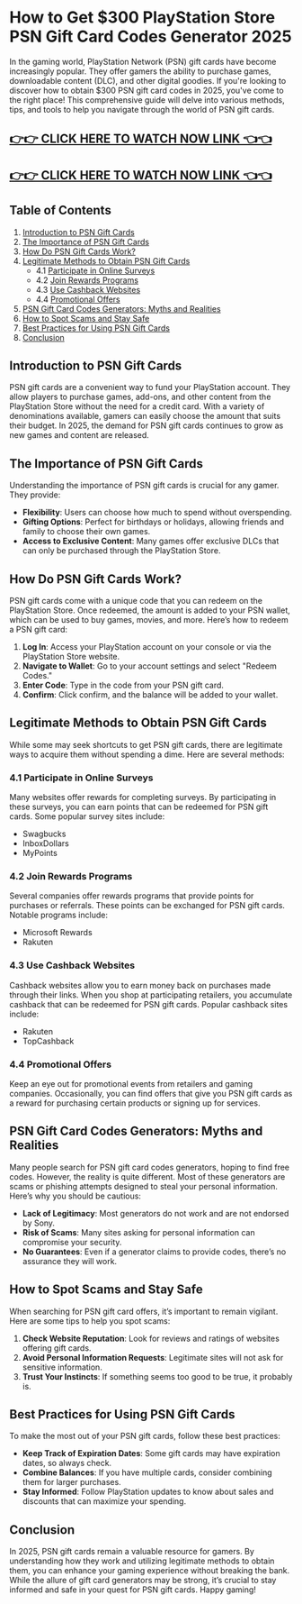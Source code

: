 # How to Get $300 PlayStation Store PSN Gift Card Codes Generator 2025

In the gaming world, PlayStation Network (PSN) gift cards have become increasingly popular. They offer gamers the ability to purchase games, downloadable content (DLC), and other digital goodies. If you're looking to discover how to obtain $300 PSN gift card codes in 2025, you've come to the right place! This comprehensive guide will delve into various methods, tips, and tools to help you navigate through the world of PSN gift cards.

[👉👉 CLICK HERE TO WATCH NOW LINK 👈👈](https://appbitly.com/cuafm)
-
[👉👉 CLICK HERE TO WATCH NOW LINK 👈👈](https://appbitly.com/cuafm)
-

## Table of Contents

1. [Introduction to PSN Gift Cards](#introduction-to-psn-gift-cards)
2. [The Importance of PSN Gift Cards](#the-importance-of-psn-gift-cards)
3. [How Do PSN Gift Cards Work?](#how-do-psn-gift-cards-work)
4. [Legitimate Methods to Obtain PSN Gift Cards](#legitimate-methods-to-obtain-psn-gift-cards)
   - 4.1 [Participate in Online Surveys](#participate-in-online-surveys)
   - 4.2 [Join Rewards Programs](#join-rewards-programs)
   - 4.3 [Use Cashback Websites](#use-cashback-websites)
   - 4.4 [Promotional Offers](#promotional-offers)
5. [PSN Gift Card Codes Generators: Myths and Realities](#psn-gift-card-codes-generators-myths-and-realities)
6. [How to Spot Scams and Stay Safe](#how-to-spot-scams-and-stay-safe)
7. [Best Practices for Using PSN Gift Cards](#best-practices-for-using-psn-gift-cards)
8. [Conclusion](#conclusion)

## Introduction to PSN Gift Cards

PSN gift cards are a convenient way to fund your PlayStation account. They allow players to purchase games, add-ons, and other content from the PlayStation Store without the need for a credit card. With a variety of denominations available, gamers can easily choose the amount that suits their budget. In 2025, the demand for PSN gift cards continues to grow as new games and content are released.

## The Importance of PSN Gift Cards

Understanding the importance of PSN gift cards is crucial for any gamer. They provide:

- **Flexibility**: Users can choose how much to spend without overspending.
- **Gifting Options**: Perfect for birthdays or holidays, allowing friends and family to choose their own games.
- **Access to Exclusive Content**: Many games offer exclusive DLCs that can only be purchased through the PlayStation Store.

## How Do PSN Gift Cards Work?

PSN gift cards come with a unique code that you can redeem on the PlayStation Store. Once redeemed, the amount is added to your PSN wallet, which can be used to buy games, movies, and more. Here’s how to redeem a PSN gift card:

1. **Log In**: Access your PlayStation account on your console or via the PlayStation Store website.
2. **Navigate to Wallet**: Go to your account settings and select "Redeem Codes."
3. **Enter Code**: Type in the code from your PSN gift card.
4. **Confirm**: Click confirm, and the balance will be added to your wallet.

## Legitimate Methods to Obtain PSN Gift Cards

While some may seek shortcuts to get PSN gift cards, there are legitimate ways to acquire them without spending a dime. Here are several methods:

### 4.1 Participate in Online Surveys

Many websites offer rewards for completing surveys. By participating in these surveys, you can earn points that can be redeemed for PSN gift cards. Some popular survey sites include:

- Swagbucks
- InboxDollars
- MyPoints

### 4.2 Join Rewards Programs

Several companies offer rewards programs that provide points for purchases or referrals. These points can be exchanged for PSN gift cards. Notable programs include:

- Microsoft Rewards
- Rakuten

### 4.3 Use Cashback Websites

Cashback websites allow you to earn money back on purchases made through their links. When you shop at participating retailers, you accumulate cashback that can be redeemed for PSN gift cards. Popular cashback sites include:

- Rakuten
- TopCashback

### 4.4 Promotional Offers

Keep an eye out for promotional events from retailers and gaming companies. Occasionally, you can find offers that give you PSN gift cards as a reward for purchasing certain products or signing up for services.

## PSN Gift Card Codes Generators: Myths and Realities

Many people search for PSN gift card codes generators, hoping to find free codes. However, the reality is quite different. Most of these generators are scams or phishing attempts designed to steal your personal information. Here’s why you should be cautious:

- **Lack of Legitimacy**: Most generators do not work and are not endorsed by Sony.
- **Risk of Scams**: Many sites asking for personal information can compromise your security.
- **No Guarantees**: Even if a generator claims to provide codes, there’s no assurance they will work.

## How to Spot Scams and Stay Safe

When searching for PSN gift card offers, it’s important to remain vigilant. Here are some tips to help you spot scams:

1. **Check Website Reputation**: Look for reviews and ratings of websites offering gift cards.
2. **Avoid Personal Information Requests**: Legitimate sites will not ask for sensitive information.
3. **Trust Your Instincts**: If something seems too good to be true, it probably is.

## Best Practices for Using PSN Gift Cards

To make the most out of your PSN gift cards, follow these best practices:

- **Keep Track of Expiration Dates**: Some gift cards may have expiration dates, so always check.
- **Combine Balances**: If you have multiple cards, consider combining them for larger purchases.
- **Stay Informed**: Follow PlayStation updates to know about sales and discounts that can maximize your spending.

## Conclusion

In 2025, PSN gift cards remain a valuable resource for gamers. By understanding how they work and utilizing legitimate methods to obtain them, you can enhance your gaming experience without breaking the bank. While the allure of gift card generators may be strong, it’s crucial to stay informed and safe in your quest for PSN gift cards. Happy gaming!
